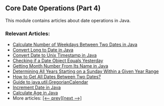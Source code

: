 ## Core Date Operations (Part 4)
This module contains articles about date operations in Java.

### Relevant Articles:
- [Calculate Number of Weekdays Between Two Dates in Java](https://www.baeldung.com/java-count-weekdays-between-two-dates)
- [Convert Long to Date in Java](https://www.baeldung.com/java-long-date-conversion)
- [Convert Date to Unix Timestamp in Java](https://www.baeldung.com/java-convert-date-unix-timestamp)
- [Checking if a Date Object Equals Yesterday](https://www.baeldung.com/java-date-check-yesterday)
- [Getting Month Number From Its Name in Java](https://www.baeldung.com/java-month-number-name-convert)
- [Determining All Years Starting on a Sunday Within a Given Year Range](https://www.baeldung.com/java-years-starting-sunday-year-range)
- [How to Get All Dates Between Two Dates?](http://www.baeldung.com/java-between-dates)
- [Guide to java.util.GregorianCalendar](http://www.baeldung.com/java-gregorian-calendar)
- [Increment Date in Java](http://www.baeldung.com/java-increment-date)
- [Calculate Age in Java](http://www.baeldung.com/java-get-age)
- More articles: [[<-- prev]](../core-java-date-operations-3)[[next -->]](../core-java-date-operations-5)

